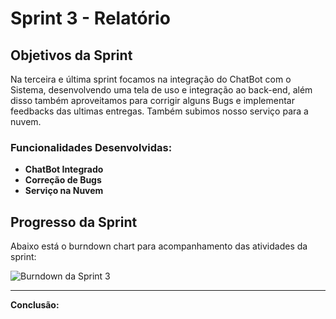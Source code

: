 # Sprint 3 - Relatório

## Objetivos da Sprint

Na terceira e última sprint focamos na integração do ChatBot com o Sistema, desenvolvendo uma tela de uso e integração ao back-end,
além disso também aproveitamos para corrigir alguns Bugs e implementar feedbacks das ultimas entregas. Também subimos nosso serviço
para a nuvem.

### Funcionalidades Desenvolvidas:

- **ChatBot Integrado** 
- **Correção de Bugs**
- **Serviço na Nuvem** 


## Progresso da Sprint

Abaixo está o burndown chart para acompanhamento das atividades da sprint:

![Burndown da Sprint 3](../imgs/burndown_3sprint.PNG.PNG)

---

**Conclusão:**
